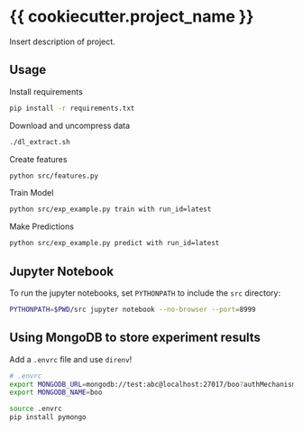 # {{ cookiecutter.project_name }}

Insert description of project.

## Usage

Install requirements

```bash
pip install -r requirements.txt
```

Download and uncompress data

```bash
./dl_extract.sh
```

Create features

```bash
python src/features.py
```

Train Model

```bash
python src/exp_example.py train with run_id=latest
```

Make Predictions

```bash
python src/exp_example.py predict with run_id=latest
```

## Jupyter Notebook

To run the jupyter notebooks, set `PYTHONPATH` to include the `src` directory:

```bash
PYTHONPATH=$PWD/src jupyter notebook --no-browser --port=8999
```

## Using MongoDB to store experiment results

Add a `.envrc` file and use `direnv`!

```bash
# .envrc
export MONGODB_URL=mongodb://test:abc@localhost:27017/boo?authMechanism=SCRAM-SHA-1
export MONGODB_NAME=boo
```

```bash
source .envrc
pip install pymongo
```
